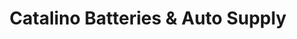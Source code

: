 ---
title: "Catalino Batteries & Auto Supply"
url: /palo/catalino-batteries-und-auto-supply/
shop: Reifen
---